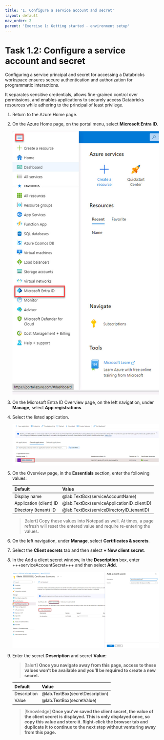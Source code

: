 ```yaml
---
title: '1. Configure a service account and secret'
layout: default
nav_order: 2
parent: 'Exercise 1: Getting started - environment setup'
---
```


# Task 1.2: Configure a service account and secret
Configuring a service principal and secret for accessing a Databricks workspace ensures secure authentication and authorization for programmatic interactions. 

It separates sensitive credentials, allows fine-grained control over permissions, and enables applications to securely access Databricks resources while adhering to the principal of least privilege.

1. Return to the Azure Home page.

1. On the Azure Home page, on the portal menu, select **Microsoft Entra ID**.

    ![msEntraID.jpg](../media/instructions254096/msEntraID.jpg)

1. On the Microsoft Entra ID Overview page, on the left navigation, under **Manage**, select **App registrations**.

1. Select the listed application.

    ![servprincselect.jpg](../media/instructions254096/servprincselect.jpg)

1. On the Overview page, in the **Essentials** section, enter the following values:

    | Default | Value |
    |:---------|:---------|
    | Display name   | @lab.TextBox(serviceAccountName)   |
    | Application (client) ID  | @lab.TextBox(serviceApplicationID_clientID)   |
    | Directory (tenant) ID  | @lab.TextBox(serviceDirectoryID_tenantID)   |

    >[!alert] Copy these values into Notepad as well. At times, a page refresh will reset the entered value and require re-entering the values.
    

1. On the left navigation, under **Manage**, select **Certificates & secrets**.

1. Select the **Client secrets** tab and then select **+ New client secret**.

1. In the Add a client secret window, in the **Description** box, enter +++serviceAccountSecret+++ and then select **Add**.

    ![servprincsecret.jpg](../media/instructions254096/servprincsecret.jpg)

1. Enter the secret **Description** and secret **Value**:

    >[!alert] **Once you navigate away from this page, access to these values won’t be available and you’ll be required to create a new secret.**

    | Default | Value |
    |:---------|:---------|
    | Description   | @lab.TextBox(secretDescription)   |
    | Value   | @lab.TextBox(secretValue)   |

    >[!knowledge] **Once you've saved the client secret, the value of the client secret is displayed. This is only displayed once, so copy this value and store it. Right-click the browser tab and duplicate it to continue to the next step without venturing away from this page.**
